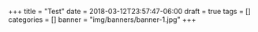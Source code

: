+++
title = "Test"
date = 2018-03-12T23:57:47-06:00
draft = true
tags = []
categories = []
banner = "img/banners/banner-1.jpg"
+++
